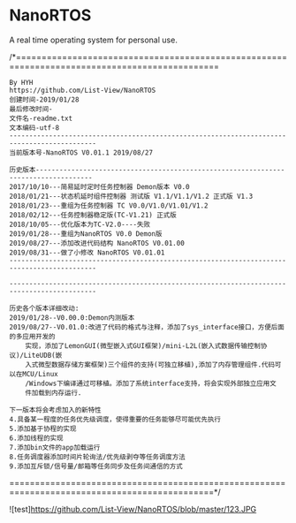 # NanoRTOS
A real time operating system for personal use.

/*==============================================================================================
	
	By HYH
	https://github.com/List-View/NanoRTOS
	创建时间-2019/01/28
	最后修改时间-
	文件名-readme.txt
	文本编码-utf-8
	--------------------------------------------------------------------------------------------
	当前版本号-NanoRTOS V0.01.1 2019/08/27
	
	历史版本------------------------------------------------------------------------------------
	2017/10/10---简易延时定时任务控制器 Demon版本 V0.0
	2018/01/21---状态机延时组件控制器 测试版 V1.1/V1.1/V1.2 正式版 V1.3
	2018/01/23---重组为任务控制器 TC V0.0/V1.0/V1.01/V1.2
	2018/02/12---任务控制器稳定版(TC-V1.21) 正式版
	2018/10/05---优化版本为TC-V2.0----失败
	2019/01/28---重组为NanoRTOS V0.0 Demon版
	2019/08/27---添加改进代码结构 NanoRTOS V0.01.00
	2019/08/31---做了小修改 NanoRTOS V0.01.01
	--------------------------------------------------------------------------------------------
	
	--------------------------------------------------------------------------------------------
	
	历史各个版本详细改动:
	2019/01/28--V0.00.0:Demon内测版本
	2019/08/27--V0.01.0:改进了代码的格式与注释，添加了sys_interface接口，方便后面的多应用开发的
		实现，添加了LemonGUI(微型嵌入式GUI框架)/mini-L2L(嵌入式数据传输控制协议)/LiteUDB(嵌
		入式微型数据存储方案框架)三个组件的支持(可独立移植),添加了内存管理组件.代码可以在MCU/Linux
		/Windows下编译通过可移植。添加了系统interface支持，将会实现外部独立应用文
		件加载到内存运行.
	
	下一版本将会考虑加入的新特性
	4.具备某一程度的任务优先级调度，使得重要的任务能够尽可能优先执行
	5.添加基于协程的实现
	6.添加线程的实现
	7.添加bin文件的app加载运行
	8.任务调度器添加时间片轮询法/优先级剥夺等任务调度方法
	9.添加互斥锁/信号量/邮箱等任务同步及任务间通信的方式
	
==============================================================================================*/
	
	
![test]https://github.com/List-View/NanoRTOS/blob/master/123.JPG

